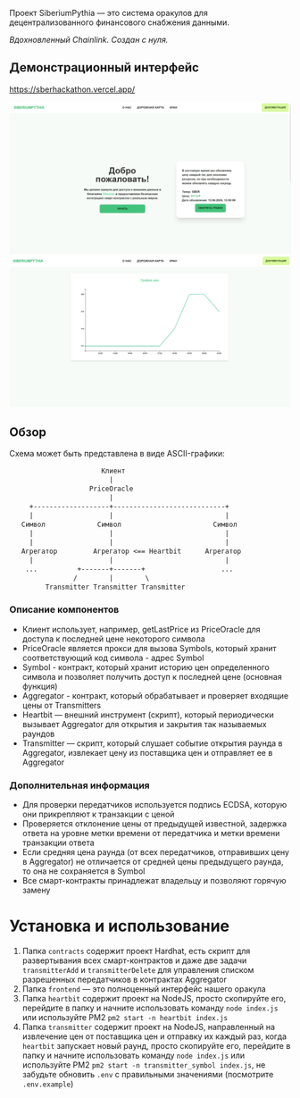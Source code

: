 Проект SiberiumPythia — это система оракулов для децентрализованного финансового снабжения данными.

_Вдохновленный Chainlink. Создан с нуля._

## Демонстрационный интерфейс

https://sberhackathon.vercel.app/

![](images/interface.jpg)
![](images/chart.jpg)

## Обзор

Схема может быть представлена в виде ASCII-графики:

```
                       Клиент
                         |
                    PriceOracle
                         |
     +-------------------+----------------------------+
     |                   |                            |
   Символ             Символ                       Символ
     |                   |                            |
     |                   |                            |
   Агрегатор         Агрегатор <== Heartbit      Агрегатор
     |                   |                            |
    ...          +-------+-------+                   ...
                /        |        \
         Transmitter Transmitter Transmitter
```

### Описание компонентов

- Клиент использует, например, getLastPrice из PriceOracle для доступа к последней цене некоторого символа
- PriceOracle является прокси для вызова Symbols, который хранит соответствующий код символа - адрес Symbol
- Symbol - контракт, который хранит историю цен определенного символа и позволяет получить доступ к последней цене (основная функция)
- Aggregator - контракт, который обрабатывает и проверяет входящие цены от Transmitters
- Heartbit — внешний инструмент (скрипт), который периодически вызывает Aggregator для открытия и закрытия так называемых раундов
- Transmitter — скрипт, который слушает событие открытия раунда в Aggregator, извлекает цену из поставщика цен и отправляет ее в Aggregator

### Дополнительная информация

- Для проверки передатчиков используется подпись ECDSA, которую они прикрепляют к транзакции с ценой
- Проверяется отклонение цены от предыдущей известной, задержка ответа на уровне метки времени от передатчика и метки времени транзакции ответа
- Если средняя цена раунда (от всех передатчиков, отправивших цену в Aggregator) не отличается от средней цены предыдущего раунда, то она не сохраняется в Symbol
- Все смарт-контракты принадлежат владельцу и позволяют горячую замену

# Установка и использование

1. Папка `contracts` содержит проект Hardhat, есть скрипт для развертывания всех смарт-контрактов и даже две задачи `transmitterAdd` и `transmitterDelete` для управления списком разрешенных передатчиков в контрактах Aggregator
2. Папка `frontend` — это полноценный интерфейс нашего оракула
3. Папка `heartbit` содержит проект на NodeJS, просто скопируйте его, перейдите в папку и начните использовать команду `node index.js` или используйте PM2 `pm2 start -n heartbit index.js`
4. Папка `transmitter` содержит проект на NodeJS, направленный на извлечение цен от поставщика цен и отправку их каждый раз, когда `heartbit` запускает новый раунд, просто скопируйте его, перейдите в папку и начните использовать команду `node index.js` или используйте PM2 `pm2 start -n transmitter_symbol index.js`, не забудьте обновить `.env` с правильными значениями (посмотрите `.env.example`)
